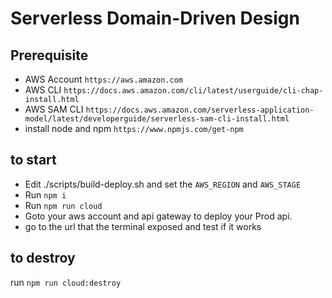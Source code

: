 # Serverless Domain-Driven Design
## Prerequisite
* AWS Account `https://aws.amazon.com`
* AWS CLI `https://docs.aws.amazon.com/cli/latest/userguide/cli-chap-install.html`
* AWS SAM CLI `https://docs.aws.amazon.com/serverless-application-model/latest/developerguide/serverless-sam-cli-install.html`
* install node and npm `https://www.npmjs.com/get-npm`   

## to start
* Edit ./scripts/build-deploy.sh and set the `AWS_REGION`  and `AWS_STAGE`   
* Run `npm i`  
* Run `npm run cloud`
* Goto your aws account and api gateway to deploy your Prod api.
* go to the url that the terminal exposed and test if it works

## to destroy
run `npm run cloud:destroy`  

